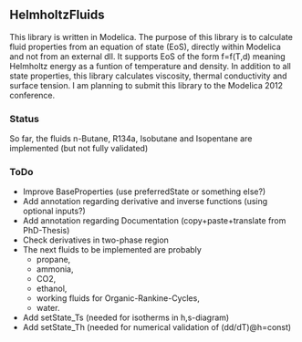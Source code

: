 ## HelmholtzFluids
This library is written in Modelica.
The purpose of this library is to calculate fluid properties from an equation of state (EoS), directly within Modelica and not from an external dll.
It supports EoS of the form f=f(T,d) meaning Helmholtz energy as a funtion of temperature and density.
In addition to all state properties, this library calculates viscosity, thermal conductivity and surface tension.
I am planning to submit this library to the Modelica 2012 conference.

### Status
So far, the fluids n-Butane, R134a, Isobutane and Isopentane are implemented (but not fully validated)

### ToDo
* Improve BaseProperties (use preferredState or something else?)
* Add annotation regarding derivative and inverse functions (using optional inputs?)
* Add annotation regarding Documentation (copy+paste+translate from PhD-Thesis)
* Check derivatives in two-phase region
* The next fluids to be implemented are probably 
  * propane, 
  * ammonia, 
  * CO2,
  * ethanol,
  * working fluids for Organic-Rankine-Cycles,
  * water.
* Add setState_Ts (needed for isotherms in h,s-diagram)
* Add setState_Th (needed for numerical validation of (dd/dT)@h=const)